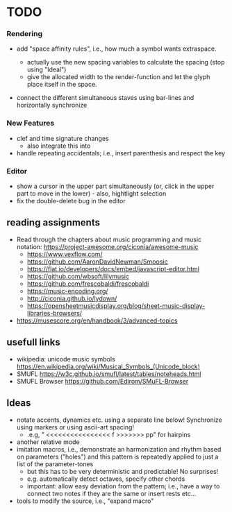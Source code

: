 # TODO

### Rendering

-   add "space affinity rules", i.e., how much a symbol wants extraspace.

    -   actually use the new spacing variables to calculate the spacing (stop using "Ideal")
    -   give the allocated width to the render-function and let the glyph place itself in the space.

-   connect the different simultaneous staves using bar-lines and horizontally synchronize

### New Features

-   clef and time signature changes
    -   also integrate this into
-   handle repeating accidentals; i.e., insert parenthesis and respect the key

### Editor

-   show a cursor in the upper part simultaneously (or, click in the upper part to move in the lower) - also, hightlight selection
-   fix the double-delete bug in the editor

## reading assignments

-   Read through the chapters about music programming and music notation: https://project-awesome.org/ciconia/awesome-music
    -   https://www.vexflow.com/
    -   https://github.com/AaronDavidNewman/Smoosic
    -   https://flat.io/developers/docs/embed/javascript-editor.html
    -   https://github.com/wbsoft/lilymusic
    -   https://github.com/frescobaldi/frescobaldi
    -   https://music-encoding.org/
    -   http://ciconia.github.io/lydown/
    -   https://opensheetmusicdisplay.org/blog/sheet-music-display-libraries-browsers/
-   https://musescore.org/en/handbook/3/advanced-topics

## usefull links

-   wikipedia: unicode music symbols https://en.wikipedia.org/wiki/Musical_Symbols_(Unicode_block)
-   SMUFL https://w3c.github.io/smufl/latest/tables/noteheads.html
-   SMUFL Browser https://github.com/Edirom/SMuFL-Browser

## Ideas

-   notate accents, dynamics etc. using a separate line below! Synchronize using markers or using ascii-art spacing!
    -   .e.g, " <<<<<<<<<<<<<<<< f >>>>>>> pp" for hairpins
-   another relative mode
-   imitation macros, i.e., demonstrate an harmonization and rhythm based on parameters ("holes") and this pattern is repeatedly applied to just a list of the parameter-tones
    -   but this has to be very deterministic and predictable! No surprises!
    -   e.g. automatically detect octaves, specify other chords
    -   important: allow easy deviation from the pattern; i.e., have a way to connect two notes if they are the same or insert rests etc...
-   tools to modify the source, i.e., "expand macro"
